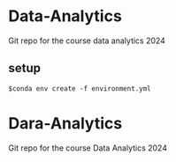 
# Data-Analytics
Git repo for the course data analytics 2024

## setup

```
$conda env create -f environment.yml
```

# Dara-Analytics
Git repo for the course Data Analytics 2024
